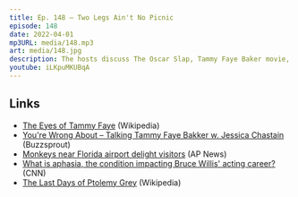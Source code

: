 ```yaml
---
title: Ep. 148 – Two Legs Ain't No Picnic
episode: 148
date: 2022-04-01
mp3URL: media/148.mp3
art: media/148.jpg
description: The hosts discuss The Oscar Slap, Tammy Faye Baker movie, Bruce Willis retires, monkeys in Florida, Dennis went fishing and lost half of his fishing pole, the upcoming UNC vs. Duke Final Four game, and how Dennis went out to play music and they wouldn't let him.
youtube: iLKpuMKUBqA
---
```


## Links

- [The Eyes of Tammy Faye](<https://en.wikipedia.org/wiki/The_Eyes_of_Tammy_Faye_(2021_film)>) (Wikipedia)
- [You're Wrong About – Talking Tammy Faye Bakker w. Jessica Chastain](https://www.buzzsprout.com/1112270/9858686-talking-tammy-faye-bakker-w-jessica-chastain) (Buzzsprout)
- [Monkeys near Florida airport delight visitors](https://apnews.com/article/entertainment-florida-united-states-fort-lauderdale-monkeys-6fb23b6b9a3c52613184e1cf4875070c) (AP News)
- [What is aphasia, the condition impacting Bruce Willis' acting career?](https://edition.cnn.com/2022/03/30/health/aphasia-explainer-wellness/index.html) (CNN)
- [The Last Days of Ptolemy Grey](https://en.wikipedia.org/wiki/The_Last_Days_of_Ptolemy_Grey) (Wikipedia)
